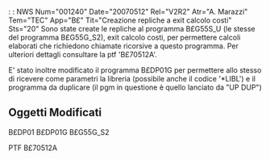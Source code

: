  :  : NWS Num="001240" Date="20070512" Rel="V2R2" Atr="A. Marazzi" Tem="TEC" App="B£" Tit="Creazione repliche a exit calcolo costi" Sts="20"
Sono state create le repliche al programma B£G55S_U (le stesse del programma B£G55G_S2), exit calcolo costi, per permettere calcoli elaborati che richiedono chiamate ricorsive a questo programma.
Per ulteriori dettagli consultare la ptf 'B£70512A'.

E' stato inoltre modificato il programma B£DP01G per permettere allo stesso di ricevere come parametri la libreria (possibile anche il codice '*LIBL') e il programma da duplicare (il pgm in questione è quello lanciato da "UP DUP")

Oggetti Modificati
------------------
B£DP01
B£DP01G
B£G55G_S2

PTF B£70512A
